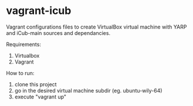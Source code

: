 # vagrant-icub
Vagrant configurations files to create VirtualBox virtual machine with YARP and iCub-main sources and dependancies.

Requirements:
1. Virtualbox
2. Vagrant

How to run:

1. clone this project
2. go in the desired virtual machine subdir (eg. ubuntu-wily-64)
3. execute "vagrant up"
